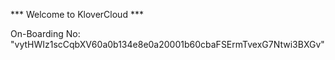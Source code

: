 *** Welcome to KloverCloud ***

On-Boarding No: &#34;vytHWIz1scCqbXV60a0b134e8e0a20001b60cbaFSErmTvexG7Ntwi3BXGv&#34;
